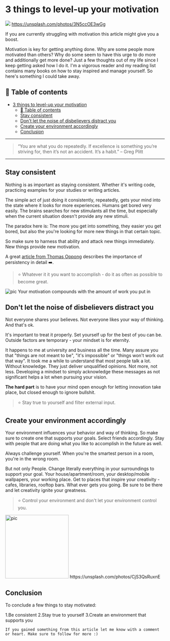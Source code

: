 # 3 things to level-up your motivation

[<img src="https://images.unsplash.com/photo-1490237014491-822aee911b99?dpr=2&auto=format&fit=crop&w=767&h=512&q=80&cs=tinysrgb&crop=&bg=">](
https://unsplash.com/photos/3N5ccOE3wGg)
https://unsplash.com/photos/3N5ccOE3wGg

If you are currently struggling with motivation this article might give you a boost.


Motivation is key for getting anything done. Why are some people more motivated than others? Why do some seem to have this urge to do more and additionally get more done? Just a few thoughts out of my life since I keep getting asked how I do it. I'm a vigorous reader and my reading list contains many books on how to stay inspired and manage yourself. So here's something I could take away.


## 📄 Table of contents


<!-- toc orderedList:0 depthFrom:1 depthTo:6 -->

* [3 things to level-up your motivation](#3-things-to-level-up-your-motivation)
  * [📄 Table of contents](#table-of-contents)
  * [Stay consistent](#stay-consistent)
  * [Don't let the noise of disbelievers distract you](#dont-let-the-noise-of-disbelievers-distract-you)
  * [Create your environment accordingly](#create-your-environment-accordingly)
  * [Conclusion](#conclusion)

<!-- tocstop -->



---

>“You are what you do repeatedly. If excellence is something you’re striving for, then it’s not an accident. It’s a habit.” – Greg Plitt

---
## Stay consistent

Nothing is as important as staying consistent. Whether it's writing code, practicing examples for your studies or writing articles.

The simple act of just doing it consistently, repeatedly, gets your mind into the state where it looks for more experiences. Humans get bored very easily. The brains searches for new stimulants all the time, but especially when the current situation doesn't provide any new stimuli.

The paradox here is:
The more you get into something, they easier you get bored, but also the you're looking for more new things in that certain topic.

So make sure to harness that ability and attack new things immediately.
New things provide new motivation.

A great [article from Thomas Oppong](https://medium.com/personal-growth/persist-it-matters-7e4270f7c078) describes the importance of persistency in detail ➡️.

>⭐ Whatever it it you want to accomplish - do it as often as possible to become great.

<img src="http://i.imgur.com/LnAozlx.jpg" alt="pic"/>
Your motivation compounds with the amount of work you put in

## Don't let the noise of disbelievers distract you

Not everyone shares your believes. Not everyone likes your way of thinking. And that's ok.

It's important to treat it properly. Set yourself up for the best of you can be. Outside factors are temporary - your mindset is for eternity.

It happens to me at university and business all the time.
Many assure you that "things are not meant to be", "it's impossible" or "things won't work out that way". It took me a while to understand that most people talk a lot. Without knowledge. They just deliver unqualified opinions. Not more, not less. Developing a mindset to simply acknowledge these messages as not significant helps a lot when pursuing your vision.

**The hard part** is to have your mind open enough for letting innovation take place, but closed enough to ignore bullshit.


>⭐ Stay true to yourself and filter external input.

## Create your environment accordingly

Your environment influences your behavior and way of thinking. So make sure to create one that supports your goals. Select friends accordingly. Stay with people that are doing what you like to accomplish in the future as well.

Always challenge yourself. When you're the smartest person in a room, you're in the wrong room.

But not only People. Change literally everything in your surroundings to support your goal. Your house/apartment/room, your desktop/mobile wallpapers, your working place. Get to places that inspire your creativity - cafes, libraries, rooftop bars. What ever gets you going. Be sure to be there and let creativity ignite your greatness.

>⭐ Control your environment and don't let your environment control you.

<img src="https://images.unsplash.com/photo-1491947153227-33d59da6c448?dpr=2&auto=format&fit=crop&w=767&h=767&q=80&cs=tinysrgb&crop=&bg=" alt="pic" height="200"/>
https://unsplash.com/photos/CjS3QsRuxnE


## Conclusion

To conclude a few things to stay motivated:

1.Be consistent
2.Stay true to yourself
3.Create an environment that supports you




```
If you gained something from this article let me know with a comment or heart. Make sure to follow for more :)
```

<!-- Written by Daniel Deutsch (deudan1010@gmail.com) -->
